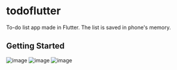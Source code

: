 # todoflutter

To-do list app made in Flutter.
The list is saved in  phone's memory.

## Getting Started
![image](https://github.com/user-attachments/assets/4cc42afe-abb1-4251-a2ec-c915b4734bdc)
![image](https://github.com/user-attachments/assets/a73f3311-37a2-4048-bca3-5be6b490749f)
![image](https://github.com/user-attachments/assets/d35255b5-0af4-4601-996f-24453b22ce07)





